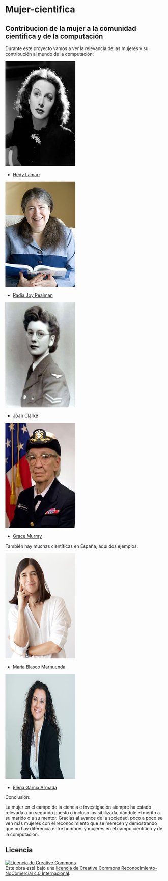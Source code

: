 # Mujer-cientifica

## Contribucion de la mujer a la comunidad cientifica y de la computación

Durante este proyecto vamos a ver la relevancia de las mujeres y su contribución al mundo de la computación:

![Hedy Lamarr](/Imagenes/Hedy_Lamarr_in_The_Heavenly_Body_1944.jpg)

- [Hedy Lamarr](HedyLamarr.md)

![Radia Joy Pealman](/Imagenes/220px-Radia_Perlman_2009.jpg)

- [Radia Joy Pealman](RadiaJP.md)

![Joan Clarke](/Imagenes/joanc1.jpg)

- [Joan Clarke](JoanC.md)

![Grace Murray](/Imagenes/Commodore_Grace_M._Hopper%2C_USN_(covered)_head_and_shoulders_crop.jpg)

- [Grace Murray](GraceM.md)

También hay muchas científicas en España, aquí dos ejemplos:

![María Blasco Marhuenda](/Imagenes/mariablasco3.jpg)

- [María Blasco Marhuenda](MariaBM.md)

![Elena García Armada](/Imagenes/16218491645438.jpg)

- [Elena García Armada](ElenaGA.md)

Conclusión:

La mujer en el campo de la ciencia e investigación siempre ha estado relevada a un segundo puesto o incluso invisibilizada, dándole el mérito a su marido o a su mentor. Gracias al avance de la sociedad, poco a poco se ven más mujeres con el reconocimiento que se merecen y demostrando que no hay diferencia entre hombres y mujeres en el campo científico y de la computación. 

## Licencia

<a rel="license" href="http://creativecommons.org/licenses/by-nc/4.0/"><img alt="Licencia de Creative Commons" style="border-width:0" src="https://i.creativecommons.org/l/by-nc/4.0/88x31.png" /></a><br />Este obra está bajo una <a rel="license" href="http://creativecommons.org/licenses/by-nc/4.0/">licencia de Creative Commons Reconocimiento-NoComercial 4.0 Internacional</a>.
